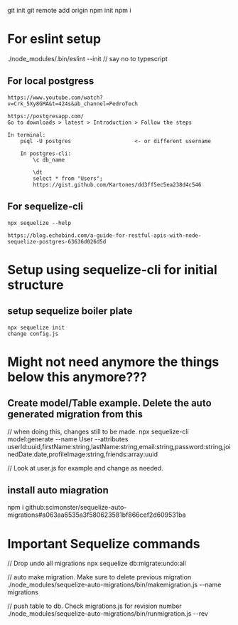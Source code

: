 git init
git remote add origin
npm init
npm i

# For eslint setup
./node_modules/.bin/eslint --init          // say no to typescript

## For local postgress
    https://www.youtube.com/watch?v=Crk_5Xy8GMA&t=424s&ab_channel=PedroTech

    https://postgresapp.com/ 
    Go to downloads > latest > Introduction > Follow the steps

    In terminal:
        psql -U postgres                    <- or different username

        In postgres-cli:
            \c db_name

            \dt
            select * from "Users";
            https://gist.github.com/Kartones/dd3ff5ec5ea238d4c546

## For sequelize-cli 
    npx sequelize --help

    https://blog.echobind.com/a-guide-for-restful-apis-with-node-sequelize-postgres-63636d026d5d


# Setup using sequelize-cli for initial structure
## setup sequelize boiler plate
    npx sequelize init
    change config.js






# Might not need anymore the things below this anymore???
## Create model/Table example. Delete the auto generated migration from this
// when doing this, changes still to be made.
npx sequelize-cli model:generate --name User --attributes userId:uuid,firstName:string,lastName:string,email:string,password:string,joinedDate:date,profileImage:string,friends:array:uuid

// Look at user.js for example and change as needed.

## install auto miagration
npm i github:scimonster/sequelize-auto-migrations#a063aa6535a3f580623581bf866cef2d609531ba

# Important Sequelize commands

// Drop undo all migrations
npx sequelize db:migrate:undo:all

// auto make migration. Make sure to delete previous migration
./node_modules/sequelize-auto-migrations/bin/makemigration.js --name migrations

// push table to db. Check migrations.js for revision number
./node_modules/sequelize-auto-migrations/bin/runmigration.js --rev <revNum>